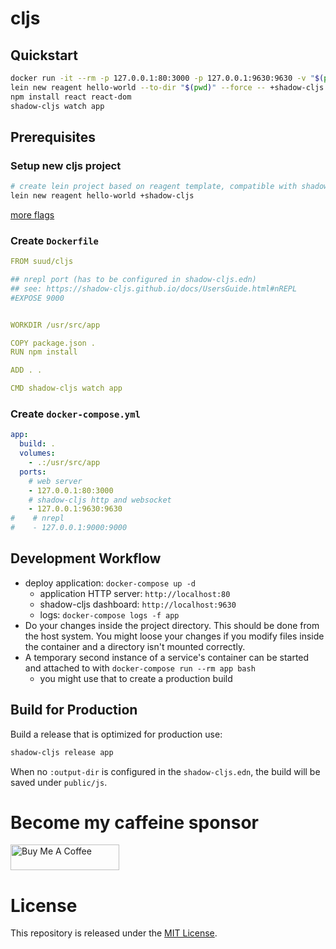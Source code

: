 # cljs

## Quickstart
```sh
docker run -it --rm -p 127.0.0.1:80:3000 -p 127.0.0.1:9630:9630 -v "$(pwd)":/usr/src/app -w /usr/src/app suud/cljs bash
lein new reagent hello-world --to-dir "$(pwd)" --force -- +shadow-cljs
npm install react react-dom
shadow-cljs watch app
```

## Prerequisites
### Setup new cljs project

```sh
# create lein project based on reagent template, compatible with shadow-cljs
lein new reagent hello-world +shadow-cljs
```
[more flags](https://github.com/reagent-project/reagent-template#usage)

### Create `Dockerfile`
```yaml
FROM suud/cljs

## nrepl port (has to be configured in shadow-cljs.edn)
## see: https://shadow-cljs.github.io/docs/UsersGuide.html#nREPL
#EXPOSE 9000


WORKDIR /usr/src/app

COPY package.json .
RUN npm install

ADD . .

CMD shadow-cljs watch app
```

### Create `docker-compose.yml`
```yaml
app:
  build: .
  volumes:
    - .:/usr/src/app
  ports:
    # web server
    - 127.0.0.1:80:3000
    # shadow-cljs http and websocket
    - 127.0.0.1:9630:9630
#    # nrepl
#    - 127.0.0.1:9000:9000
```

## Development Workflow
- deploy application: `docker-compose up -d`
    - application HTTP server: `http://localhost:80`
    - shadow-cljs dashboard: `http://localhost:9630`
    - logs: `docker-compose logs -f app`
- Do your changes inside the project directory. This should be done
from the host system. You might loose your changes if you modify files inside
the container and a directory isn't mounted correctly.
- A temporary second instance of a service's container can be started and
attached to with `docker-compose run --rm app bash`
    - you might use that to create a production build

## Build for Production

Build a release that is optimized for production use:
```sh
shadow-cljs release app
```
When no `:output-dir` is configured in the `shadow-cljs.edn`, the build will be
saved under `public/js`.

# Become my caffeine sponsor
<a href="https://www.buymeacoffee.com/suud" target="_blank"><img src="https://cdn.buymeacoffee.com/buttons/lato-orange.png" alt="Buy Me A Coffee" style="height: 41px !important;width: 174px !important;" ></a>

# License
This repository is released under the
[MIT License](https://opensource.org/licenses/MIT).

